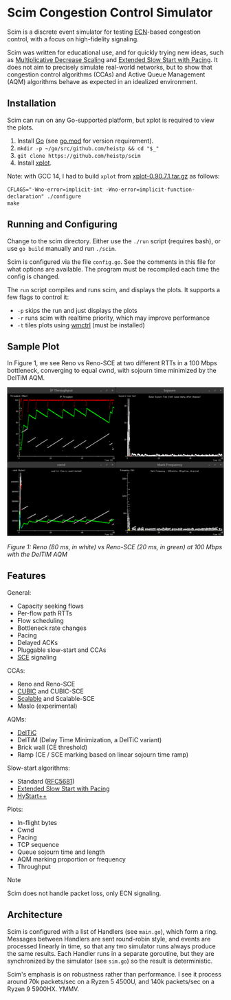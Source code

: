 # Scim Congestion Control Simulator

Scim is a discrete event simulator for testing
[ECN](https://datatracker.ietf.org/doc/rfc3168/)-based congestion control, with
a focus on high-fidelity signaling.

Scim was written for educational use, and for quickly trying new ideas,
such as 
[Multiplicative Decrease Scaling](https://github.com/heistp/md-scaling/) and
[Extended Slow Start with Pacing](https://github.com/heistp/essp/).
It does not aim to precisely simulate real-world networks, but to show that
congestion control algorithms (CCAs) and Active Queue Management (AQM)
algorithms behave as expected in an idealized environment.

## Installation

Scim can run on any Go-supported platform, but xplot is required to view the
plots.

1. Install [Go](https://go.dev/dl) (see [go.mod](go.mod) for version
   requirement).
2. `mkdir -p ~/go/src/github.com/heistp && cd "$_"`
3. `git clone https://github.com/heistp/scim`
4. Install [xplot](http://www.xplot.org/).

Note: with GCC 14, I had to build `xplot` from
[xplot-0.90.7.1.tar.gz](http://www.xplot.org/xplot/xplot-0.90.7.1.tar.gz)
as follows:

```
CFLAGS="-Wno-error=implicit-int -Wno-error=implicit-function-declaration" ./configure
make
```

## Running and Configuring

Change to the scim directory.  Either use the `./run` script (requires bash), or
use `go build` manually and run `./scim`.

Scim is configured via the file `config.go`.  See the comments in this file for
what options are available.  The program must be recompiled each time the config
is changed.

The `run` script compiles and runs scim, and displays the plots. It supports a
few flags to control it:

* `-p` skips the run and just displays the plots
* `-r` runs scim with realtime priority, which may improve performance
* `-t` tiles plots using [wmctrl](https://en.wikipedia.org/wiki/Wmctrl)
  (must be installed)

## Sample Plot

In Figure 1, we see Reno vs Reno-SCE at two different RTTs in a 100 Mbps
bottleneck, converging to equal cwnd, with sojourn time minimized by the DelTiM
AQM.

![Reno vs Reno-SCE, throughput, cwnd, sojourn and marking frequency](plots/f1-reno-vs-reno-sce.png)

*Figure 1: Reno (80 ms, in white) vs Reno-SCE (20 ms, in green) at 100 Mbps
with the DelTiM AQM*

## Features

General:
* Capacity seeking flows
* Per-flow path RTTs
* Flow scheduling
* Bottleneck rate changes
* Pacing
* Delayed ACKs
* Pluggable slow-start and CCAs
* [SCE](https://datatracker.ietf.org/doc/draft-morton-tsvwg-sce/) signaling

CCAs:
* Reno and Reno-SCE
* [CUBIC](https://datatracker.ietf.org/doc/rfc9438/) and CUBIC-SCE
* [Scalable](https://datatag.web.cern.ch/papers/pfldnet2003-ctk.pdf) and
  Scalable-SCE
* Maslo (experimental)

AQMs:
* [DelTiC](https://github.com/chromi/sce/blob/sce/net/sched/sch_deltic.c)
* DelTiM (Delay Time Minimization, a DelTiC variant)
* Brick wall (CE threshold)
* Ramp (CE / SCE marking based on linear sojourn time ramp)

Slow-start algorithms:
* Standard ([RFC5681](https://datatracker.ietf.org/doc/rfc5681/))
* [Extended Slow Start with Pacing](https://github.com/heistp/essp/)
* [HyStart++](https://datatracker.ietf.org/doc/rfc9406/)

Plots:
* In-flight bytes
* Cwnd
* Pacing
* TCP sequence
* Queue sojourn time and length
* AQM marking proportion or frequency
* Throughput

> [!NOTE]  
> Scim does not handle packet loss, only ECN signaling.

## Architecture

Scim is configured with a list of Handlers (see `main.go`), which form a ring.
Messages between Handlers are sent round-robin style, and events are processed
linearly in time, so that any two simulator runs always produce the same
results.  Each Handler runs in a separate goroutine, but they are synchronized
by the simulator (see `sim.go`) so the result is deterministic.

Scim's emphasis is on robustness rather than performance.  I see it process
around 70k packets/sec on a Ryzen 5 4500U, and 140k packets/sec on a Ryzen 9
5900HX.  YMMV.

